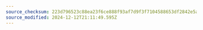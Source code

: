 ```yaml
---
source_checksum: 223d796523c88ea23f6ce888f93af7d9f3f7104588653df2842e5a64a4fdc9c7
source_modified: 2024-12-12T21:11:49.595Z
---
```


